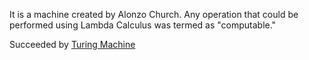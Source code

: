 It is a machine created by Alonzo Church.
Any operation that could be performed using Lambda Calculus was termed as "computable."

Succeeded by [Turing Machine](Turing%20Machine.md)